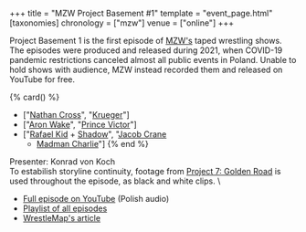 +++
title = "MZW Project Basement #1"
template = "event_page.html"
[taxonomies]
chronology = ["mzw"]
venue = ["online"]
+++

Project Basement 1 is the first episode of [MZW's](@/o/mzw.md) taped wrestling shows. The episodes were produced and released during 2021, when COVID-19 pandemic restrictions canceled almost all public events in Poland. Unable to hold shows with audience, MZW instead recorded them and released on YouTube for free.

{% card() %}
- ["[Nathan Cross](@/w/gabriel-queen.md)", "[Krueger](@/w/olgierd.md)"]
- ["[Aron Wake](@/w/aron-wake.md)", "[Prince Victor](@/w/vic-golden.md)"]
- ["[Rafael Kid](@/w/rafael-kid.md) + [Shadow](@/w/shadow.md)", "[Jacob Crane](@/w/jacob-crane.md)
    + [Madman Charlie](@/w/madman-charlie.md)"]
{% end %}

Presenter: Konrad von Koch \
To estabilish storyline continuity, footage from [Project 7: Golden Road](@/e/mzw/2020-01-18-mzw-project-7-golden-road.md) is used throughout the episode, as black and white clips. \

* [Full episode on YouTube](https://www.youtube.com/watch?v=-5uQd-uYHtk) (Polish audio)
* [Playlist of all episodes](https://www.youtube.com/playlist?list=PL9jkhNR2Sx8gOYpibA7twIBHV7w3iyLB2)
* [WrestleMap's article](https://www.wrestlemap.com/news/Qefrgtjtj)
